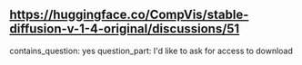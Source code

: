 ## https://huggingface.co/CompVis/stable-diffusion-v-1-4-original/discussions/51

contains_question: yes
question_part: I'd like to ask for access to download